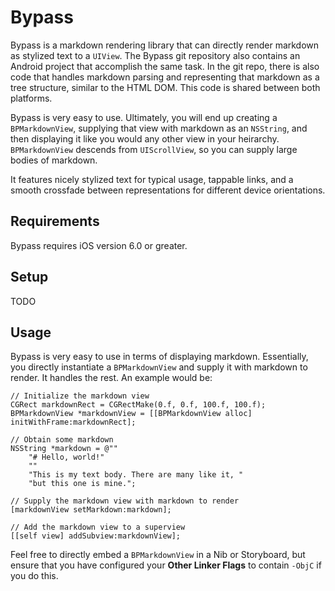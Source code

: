 # Bypass

Bypass is a markdown rendering library that can directly render markdown as
stylized text to a `UIView`. The Bypass git repository also contains an Android
project that accomplish the same task. In the git repo, there is also code that
handles markdown parsing and representing that markdown as a tree structure,
similar to the HTML DOM. This code is shared between both platforms.

Bypass is very easy to use. Ultimately, you will end up creating a
`BPMarkdownView`, supplying that view with markdown as an `NSString`, and then
displaying it like you would any other view in your heirarchy. `BPMarkdownView`
descends from `UIScrollView`, so you can supply large bodies of markdown.

It features nicely stylized text for typical usage, tappable links, and a smooth
crossfade between representations for different device orientations.

## Requirements

Bypass requires iOS version 6.0 or greater.

## Setup

TODO

## Usage

Bypass is very easy to use in terms of displaying markdown. Essentially, you
directly instantiate a `BPMarkdownView` and supply it with markdown to render.
It handles the rest. An example would be:

```objc
// Initialize the markdown view
CGRect markdownRect = CGRectMake(0.f, 0.f, 100.f, 100.f);
BPMarkdownView *markdownView = [[BPMarkdownView alloc] initWithFrame:markdownRect];

// Obtain some markdown
NSString *markdown = @""
    "# Hello, world!"
    ""
    "This is my text body. There are many like it, "
    "but this one is mine.";

// Supply the markdown view with markdown to render
[markdownView setMarkdown:markdown];

// Add the markdown view to a superview
[[self view] addSubview:markdownView];
```

Feel free to directly embed a `BPMarkdownView` in a Nib or Storyboard, but
ensure that you have configured your **Other Linker Flags** to contain `-ObjC`
if you do this.